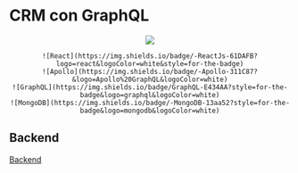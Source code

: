 # CRM con GraphQL

<div align="center">
    <a href="https://crm-graphql-frontend-psi.vercel.app/nuevacuenta">
        <img src=".public/quickly-crm.webp">
    </a>
</div>

<div align="center">

    ![React](https://img.shields.io/badge/-ReactJs-61DAFB?logo=react&logoColor=white&style=for-the-badge)
    ![Apollo](https://img.shields.io/badge/-Apollo-311C87?&logo=Apollo%20GraphQL&logoColor=white)
    ![GraphQL](https://img.shields.io/badge/GraphQL-E434AA?style=for-the-badge&logo=graphql&logoColor=white)
    ![MongoDB](https://img.shields.io/badge/-MongoDB-13aa52?style=for-the-badge&logo=mongodb&logoColor=white)

</div>

## Backend

[Backend](https://github.com/im-krizox/crm-graphql-backend)
